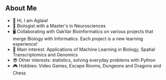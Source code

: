## About Me

- 👋 Hi, I am Aglaia!
- 🧬 Biologist with a Master's in Neurosciences 
- 🖥 Collaborating with OakVar Bioinformatics on various projects that merge Biology with Informatics. Each project is a new learning experience!
- 👀 Main interest: Applications of Machine Learning in Biology, Spatial Transcriptomics and Genomics
- 😎 Other interests: statistics, solving everyday problems with Python
- 🎮 Hobbies:  Video Games, Escape Rooms, Dungeons and Dragons and Chess

<!---
aglaiak/aglaiak is a ✨ special ✨ repository because its `README.md` (this file) appears on your GitHub profile.
You can click the Preview link to take a look at your changes.
--->
